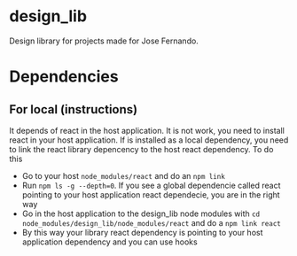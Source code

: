 # design_lib
Design library for projects made for Jose Fernando.

# Dependencies
## For local (instructions)
It depends of react in the host application. It is not work, you need to install react in your host application. If is installed as a local dependency, you need
to link the react library depencency to the host react dependency. To do this

- Go to your host `node_modules/react` and do an `npm link`
- Run `npm ls -g --depth=0`. If you see a global dependencie called react pointing to your host application react dependecie, you are in the right way
- Go in the host application to the design_lib node modules with `cd node_modules/design_lib/node_modules/react` and do a `npm link react`
- By this way your library react dependency is pointing to your host application dependency and you can use hooks
